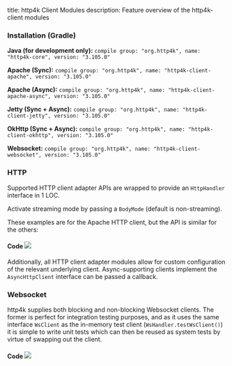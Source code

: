 title: http4k Client Modules
description: Feature overview of the http4k-client modules

### Installation (Gradle)
**Java (for development only):** ```compile group: "org.http4k", name: "http4k-core", version: "3.105.0"```

**Apache (Sync):** ```compile group: "org.http4k", name: "http4k-client-apache", version: "3.105.0"```

**Apache (Async):** ```compile group: "org.http4k", name: "http4k-client-apache-async", version: "3.105.0"```

**Jetty (Sync + Async):** ```compile group: "org.http4k", name: "http4k-client-jetty", version: "3.105.0"```

**OkHttp (Sync + Async):** ```compile group: "org.http4k", name: "http4k-client-okhttp", version: "3.105.0"```

**Websocket:** ```compile group: "org.http4k", name: "http4k-client-websocket", version: "3.105.0"```

### HTTP
Supported HTTP client adapter APIs are wrapped to provide an `HttpHandler` interface in 1 LOC.

Activate streaming mode by passing a `BodyMode` (default is non-streaming).

These examples are for the Apache HTTP client, but the API is similar for the others:

#### Code [<img class="octocat" src="/img/octocat-32.png"/>](https://github.com/http4k/http4k/blob/master/src/docs/guide/modules/clients/example_http.kt)
<script src="https://gist-it.appspot.com/https://github.com/http4k/http4k/blob/master/src/docs/guide/modules/clients/example_http.kt"></script>

Additionally, all HTTP client adapter modules allow for custom configuration of the relevant underlying client. Async-supporting clients implement the `AsyncHttpClient` interface can be passed a callback.

### Websocket
http4k supplies both blocking and non-blocking Websocket clients. The former is perfect for integration testing purposes, and as it uses the same interface `WsClient` as the in-memory test client (`WsHandler.testWsClient()`) it is simple to write unit tests which can then be reused as system tests by virtue of swapping out the client.

#### Code [<img class="octocat" src="/img/octocat-32.png"/>](https://github.com/http4k/http4k/blob/master/src/docs/guide/modules/clients/example_websocket.kt)
<script src="https://gist-it.appspot.com/https://github.com/http4k/http4k/blob/master/src/docs/guide/modules/clients/example_websocket.kt"></script>
